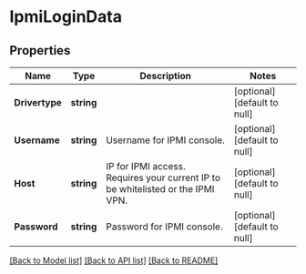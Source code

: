 # IpmiLoginData

## Properties
Name | Type | Description | Notes
------------ | ------------- | ------------- | -------------
**Drivertype** | **string** |  | [optional] [default to null]
**Username** | **string** | Username for IPMI console. | [optional] [default to null]
**Host** | **string** | IP for IPMI access. Requires your current IP to be whitelisted or the IPMI VPN. | [optional] [default to null]
**Password** | **string** | Password for IPMI console. | [optional] [default to null]

[[Back to Model list]](../README.md#documentation-for-models) [[Back to API list]](../README.md#documentation-for-api-endpoints) [[Back to README]](../README.md)


